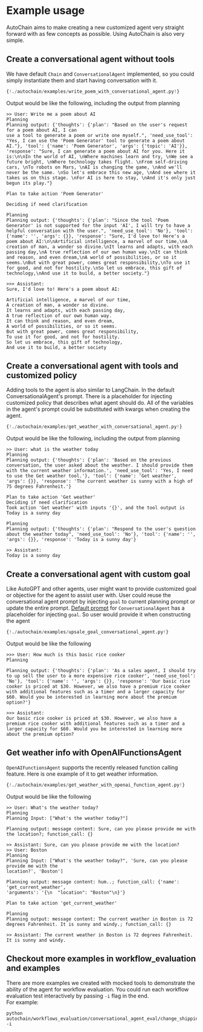 # Example usage

AutoChain aims to make creating a new customized agent very straight forward with as few
concepts as possible. Using AutoChain is also very simple.

## Create a conversational agent without tools

We have default `Chain` and `ConversationalAgent` implemented, so you could simply instantiate
them and start having conversation with it.

```python
{!./autochain/examples/write_poem_with_conversational_agent.py!}
```
Output would be like the following, including the output from planning
```text
>> User: Write me a poem about AI
Planning
Planning output: {'thoughts': {'plan': "Based on the user's request for a poem about AI, I can 
use a tool to generate a poem or write one myself.", 'need_use_tool': "Yes, I can use the 'Poem Generator' tool to generate a poem about AI."}, 'tool': {'name': 'Poem Generator', 'args': {'topic': 'AI'}}, 'response': "Sure, I can generate a poem about AI for you. Here it is:\n\nIn the world of AI, \nWhere machines learn and try, \nWe see a future bright, \nWhere technology takes flight. \nFrom self-driving cars, \nTo robots on Mars, \nAI is changing the game, \nAnd we'll never be the same. \nSo let's embrace this new age, \nAnd see where it takes us on this stage. \nFor AI is here to stay, \nAnd it's only just begun its play."}

Plan to take action 'Poem Generator'

Deciding if need clarification

Planning
Planning output: {'thoughts': {'plan': "Since the tool 'Poem Generator' is not supported for the input 'AI', I will try to have a helpful conversation with the user.", 'need_use_tool': 'No'}, 'tool': {'name': '', 'args': {}}, 'response': "Sure, I'd love to! Here's a poem about AI:\n\nArtificial intelligence, a marvel of our time,\nA creation of man, a wonder so divine.\nIt learns and adapts, with each passing day,\nA true reflection of our own human way.\nIt can think and reason, and even dream,\nA world of possibilities, or so it seems.\nBut with great power, comes great responsibility,\nTo use it for good, and not for hostility.\nSo let us embrace, this gift of technology,\nAnd use it to build, a better society."}

>>> Assistant:
Sure, I'd love to! Here's a poem about AI:

Artificial intelligence, a marvel of our time,
A creation of man, a wonder so divine.
It learns and adapts, with each passing day,
A true reflection of our own human way.
It can think and reason, and even dream,
A world of possibilities, or so it seems.
But with great power, comes great responsibility,
To use it for good, and not for hostility.
So let us embrace, this gift of technology,
And use it to build, a better society
```

## Create a conversational agent with tools and customized policy

Adding tools to the agent is also similar to LangChain. In the default ConversationalAgent's
prompt. There is a placeholder for injecting customized policy that describes what agent should
do. All of the variables in the agent's prompt could be substituted with kwargs when creating
the agent.

```python
{!./autochain/examples/get_weather_with_conversational_agent.py!}
```
Output would be like the following, including the output from planning
```text
>> User: what is the weather today
Planning
Planning output: {'thoughts': {'plan': 'Based on the previous conversation, the user asked about the weather. I should provide them with the current weather information.', 'need_use_tool': 'Yes, I need to use the Get weather tool.'}, 'tool': {'name': 'Get weather', 'args': {}}, 'response': 'The current weather is sunny with a high of 75 degrees Fahrenheit.'}

Plan to take action 'Get weather'
Deciding if need clarification
Took action 'Get weather' with inputs '{}', and the tool output is Today is a sunny day

Planning
Planning output: {'thoughts': {'plan': "Respond to the user's question about the weather today", 'need_use_tool': 'No'}, 'tool': {'name': '', 'args': {}}, 'response': 'Today is a sunny day'}

>> Assistant:
Today is a sunny day
```

## Create a conversational agent with custom goal

Like AutoGPT and other agents, user might want to provide customized goal or objective for the 
agent to assist user with. User could reuse the conversational agent prompt by injecting `goal` 
to current planning prompt or update the entire prompt. [Default prompt](./autochain/agent/conversational_agent/prompt.py) for 
`ConversationalAgent` has a placeholder for injecting `goal`. So user would provide it when 
constructing the agent

```python
{!./autochain/examples/upsale_goal_conversational_agent.py!}
```

Output would be like the following
```text
>>> User: How much is this basic rice cooker
Planning

Planning output: {'thoughts': {'plan': 'As a sales agent, I should try to up sell the user to a more expensive rice cooker', 'need_use_tool': 'No'}, 'tool': {'name': '', 'args': {}}, 'response': 'Our basic rice cooker is priced at $30. However, we also have a premium rice cooker with additional features such as a timer and a larger capacity for $60. Would you be interested in learning more about the premium option?'}

>>> Assistant:
Our basic rice cooker is priced at $30. However, we also have a premium rice cooker with additional features such as a timer and a larger capacity for $60. Would you be interested in learning more about the premium option?
```

## Get weather info with OpenAIFunctionsAgent

`OpenAIFunctionsAgent` supports the recently released function calling feature. Here is one 
example of it to get weather information. 

```python
{!./autochain/examples/get_weather_with_openai_function_agent.py!}
```

Output would be like the following
```text
>> User: What's the weather today?
Planning
Planning Input: ["What's the weather today?"]

Planning output: message content: Sure, can you please provide me with the location?; function_call: {}

>> Assistant: Sure, can you please provide me with the location?
>> User: Boston
Planning
Planning Input: ["What's the weather today?", 'Sure, can you please provide me with the 
location?', 'Boston']

Planning output: message content: hum..; function_call: {'name': 'get_current_weather', 
'arguments': '{\n  "location": "Boston"\n}'}

Plan to take action 'get_current_weather'

Planning
Planning output: message content: The current weather in Boston is 72 degrees Fahrenheit. It is sunny and windy.; function_call: {}

>> Assistant: The current weather in Boston is 72 degrees Fahrenheit. It is sunny and windy.
```

## Checkout more examples in workflow_evaluation and examples

There are more examples we created with mocked tools to demonstrate the ability of the agent 
for workflow evaluation.
You could run each workflow evaluation test interactively by passing `-i` flag in
the end.  
For example:

```shell
python autochain/workflows_evaluation/conversational_agent_eval/change_shipping_address_test.py -i
```
